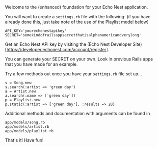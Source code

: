 Welcome to the (enhanced) foundation for your Echo Nest application.

You will want to create a `settings.rb` file with the following:
(if you have already done this, just take note of the use of the Playlist model below)

```
API_KEY='yourechonestapikey'
SECRET='somekindofrailsappsecretthatisalphanumericandverylong'
```

Get an Echo Nest API key by visiting the (Echo Nest Developer Site)[https://developer.echonest.com/account/register].

You can generate your SECRET on your own. Look in previous Rails apps that you have made for an example.

Try a few methods out once you have your `settings.rb` file set up...

```
s = Song.new
s.search(:artist => 'green day')
a = Artist.new
a.search(:name => ['green day'])
p = Playlist.new
p.static(:artist => ['green day'], :results => 20)
```

Additional methods and documentation with arguments can be found in

```
app/models/song.rb
app/models/artist.rb
app/models/playlist.rb
```

That's it! Have fun!